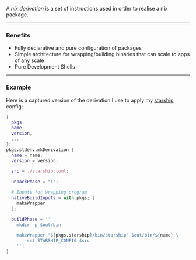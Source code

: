 A _nix derivation_ is a set of instructions used in order to realise a nix package.

---
### Benefits
- Fully declarative and pure configuration of packages
- Simple architecture for wrapping/building binaries that can scale to apps of any scale
- Pure Development Shells

---
### Example
Here is a captured version of the derivation I use to apply my [starship](https://starship.rs/) config:
```nix
{
  pkgs,
  name,
  version,
  ...
}:
pkgs.stdenv.mkDerivation {
  name = name;
  version = version;

  src = ./starship.toml;

  unpackPhase = ":";

  # Inputs for wrapping program
  nativeBuildInputs = with pkgs; [
    makeWrapper
  ];

  buildPhase = ''
    mkdir -p $out/bin

    makeWrapper "${pkgs.starship}/bin/starship" $out/bin/${name} \
      --set STARSHIP_CONFIG $src
    '';
}
```